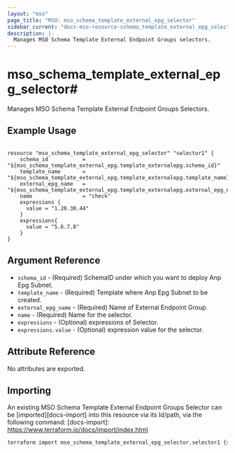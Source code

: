 ```yaml
---
layout: "mso"
page_title: "MSO: mso_schema_template_external_epg_selector"
sidebar_current: "docs-mso-resource-schema_template_external_epg_selector"
description: |-
  Manages MSO Schema Template External Endpoint Groups selectors.
---
```


# mso_schema_template_external_epg_selector#

Manages MSO Schema Template External Endpoint Groups Selectors.

## Example Usage ##
```hcl

resource "mso_schema_template_external_epg_selector" "selector1" {
	schema_id           = "${mso_schema_template_external_epg.template_externalepg.schema_id}"
	template_name       = "${mso_schema_template_external_epg.template_externalepg.template_name}"
	external_epg_name   = "${mso_schema_template_external_epg.template_externalepg.external_epg_name}"
	name                = "check"
    expressions {
      value = "1.20.30.44"
    }
    expressions{
      value = "5.6.7.8"
    }
}

```

## Argument Reference ##

* `schema_id` - (Required) SchemaID under which you want to deploy Anp Epg Subnet.
* `template_name` - (Required) Template where Anp Epg Subnet to be created.
* `external_epg_name` - (Required) Name of External Endpoint Group.
* `name` - (Required) Name for the selector.
* `expressions` - (Optional) expressions of Selector.
* `expressions.value` - (Optional) expression value for the selector.

## Attribute Reference ##

No attributes are exported.

## Importing ##

An existing MSO Schema Template External Endpoint Groups Selector can be [imported][docs-import] into this resource via its Id/path, via the following command: [docs-import]: <https://www.terraform.io/docs/import/index.html>

```bash
terraform import mso_schema_template_external_epg_selector.selector1 {schema_id}/template/{template_name}/externalEPG/{external_epg_name}/selector/{name}
```